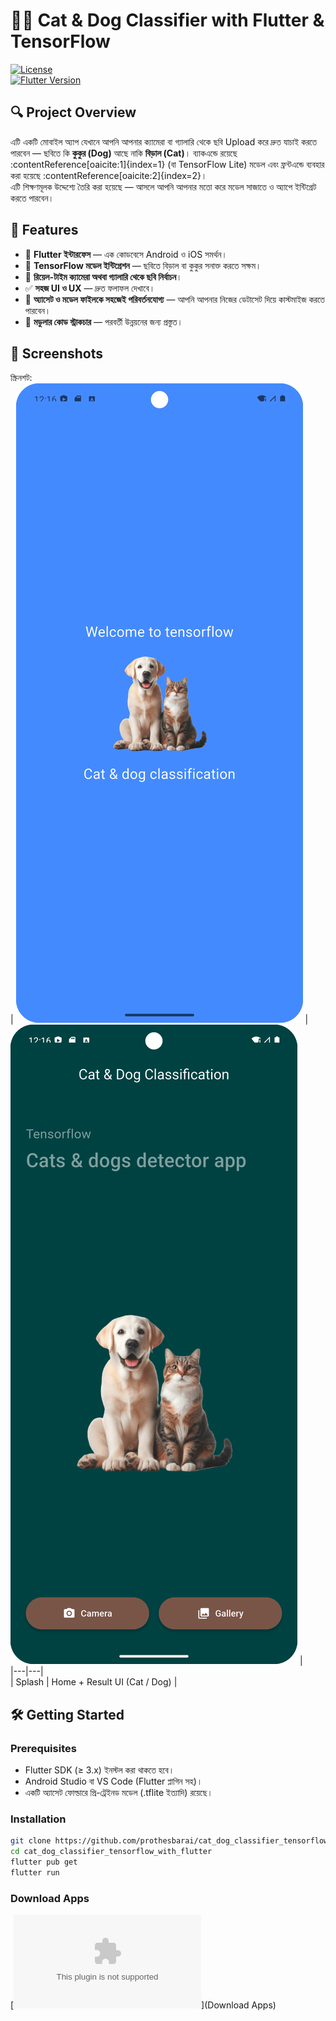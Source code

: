 # 🐶🐱 Cat & Dog Classifier with Flutter & TensorFlow
[![License](https://img.shields.io/badge/license-MIT-blue.svg)](LICENSE)  
[![Flutter Version](https://img.shields.io/badge/flutter-3.x-blue.svg)](https://flutter.dev)

## 🔍 Project Overview
এটি একটি মোবাইল অ্যাপ যেখানে আপনি আপনার ক্যামেরা বা গ্যালারি থেকে ছবি Upload করে দ্রুত যাচাই করতে পারবেন — ছবিতে কি **কুকুর (Dog)** আছে নাকি **বিড়াল (Cat)**। ব্যাকএন্ডে রয়েছে :contentReference[oaicite:1]{index=1} (বা TensorFlow Lite) মডেল এবং ফ্রন্টএন্ডে ব্যবহার করা হয়েছে :contentReference[oaicite:2]{index=2}।  
এটি শিক্ষণমূলক উদ্দেশ্যে তৈরি করা হয়েছে — আসলে আপনি আপনার মতো করে মডেল সাজাতে ও অ্যাপে ইন্টিগ্রেট করতে পারবেন।

## 🚀 Features
- 📱 **Flutter ইন্টারফেস** — এক কোডবেসে Android ও iOS সমর্থন।
- 🧠 **TensorFlow মডেল ইন্টিগ্রেশন** — ছবিতে বিড়াল বা কুকুর সনাক্ত করতে সক্ষম।
- 📸 **রিয়েল-টাইম ক্যামেরা অথবা গ্যালারি থেকে ছবি নির্বাচন**।
- ✅ **সহজ UI ও UX** — দ্রুত ফলাফল দেখাবে।
- 📂 **অ্যাসেট ও মডেল ফাইলকে সহজেই পরিবর্তনযোগ্য** — আপনি আপনার নিজের ডেটাসেট দিয়ে কাস্টমাইজ করতে পারবেন।
- 🔧 **মডুলার কোড স্ট্রাকচার** — পরবর্তী উন্নয়নের জন্য প্রস্তুত।

## 📸 Screenshots
স্ক্রিনশট:  
| ![Screenshot 1](./assets/images/img.png) | ![Screenshot 2](./assets/images/img_1.png) |  
|---|---|  
| Splash | Home + Result UI (Cat / Dog) |

## 🛠️ Getting Started
### Prerequisites
- Flutter SDK (≥ 3.x) ইনস্টল করা থাকতে হবে।
- Android Studio বা VS Code (Flutter প্লাগিন সহ)।
- একটি অ্যাসেট ফোল্ডারে প্রি-ট্রেইনড মডেল (.tflite ইত্যাদি) রয়েছে।

### Installation
```bash
git clone https://github.com/prothesbarai/cat_dog_classifier_tensorflow_with_flutter.git
cd cat_dog_classifier_tensorflow_with_flutter
flutter pub get
flutter run
```

### Download Apps
[![Download Apps](assets/apps/catanddogidentification.apk)](Download Apps) 